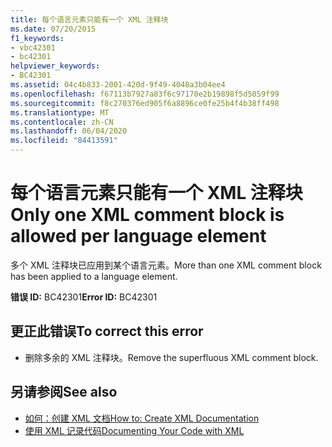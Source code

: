 ```yaml
---
title: 每个语言元素只能有一个 XML 注释块
ms.date: 07/20/2015
f1_keywords:
- vbc42301
- bc42301
helpviewer_keywords:
- BC42301
ms.assetid: 04c4b833-2001-420d-9f49-4048a3b04ee4
ms.openlocfilehash: f67113b7927a83f6c97170e2b19898f5d5059f99
ms.sourcegitcommit: f8c270376ed905f6a8896ce0fe25b4f4b38ff498
ms.translationtype: MT
ms.contentlocale: zh-CN
ms.lasthandoff: 06/04/2020
ms.locfileid: "84413591"
---
```

# <a name="only-one-xml-comment-block-is-allowed-per-language-element"></a><span data-ttu-id="8b258-102">每个语言元素只能有一个 XML 注释块</span><span class="sxs-lookup"><span data-stu-id="8b258-102">Only one XML comment block is allowed per language element</span></span>
<span data-ttu-id="8b258-103">多个 XML 注释块已应用到某个语言元素。</span><span class="sxs-lookup"><span data-stu-id="8b258-103">More than one XML comment block has been applied to a language element.</span></span>  
  
 <span data-ttu-id="8b258-104">**错误 ID:** BC42301</span><span class="sxs-lookup"><span data-stu-id="8b258-104">**Error ID:** BC42301</span></span>  
  
## <a name="to-correct-this-error"></a><span data-ttu-id="8b258-105">更正此错误</span><span class="sxs-lookup"><span data-stu-id="8b258-105">To correct this error</span></span>  
  
- <span data-ttu-id="8b258-106">删除多余的 XML 注释块。</span><span class="sxs-lookup"><span data-stu-id="8b258-106">Remove the superfluous XML comment block.</span></span>  
  
## <a name="see-also"></a><span data-ttu-id="8b258-107">另请参阅</span><span class="sxs-lookup"><span data-stu-id="8b258-107">See also</span></span>

- [<span data-ttu-id="8b258-108">如何：创建 XML 文档</span><span class="sxs-lookup"><span data-stu-id="8b258-108">How to: Create XML Documentation</span></span>](../programming-guide/program-structure/how-to-create-xml-documentation.md)
- [<span data-ttu-id="8b258-109">使用 XML 记录代码</span><span class="sxs-lookup"><span data-stu-id="8b258-109">Documenting Your Code with XML</span></span>](../programming-guide/program-structure/documenting-your-code-with-xml.md)
